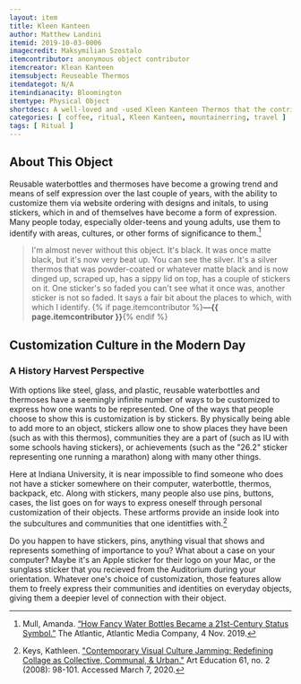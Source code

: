 ```yaml
---
layout: item
title: Kleen Kanteen
author: Matthew Landini
itemid: 2019-10-03-0006
imagecredit: Maksymilian Szostalo
itemcontributor: anonymous object contributor
itemcreator: Klean Kanteen
itemsubject: Reuseable Thermos
itemdategot: N/A
itemindianacity: Bloomington
itemtype: Physical Object
shortdesc: A well-loved and -used Kleen Kanteen Thermos that the contributor never leaves home without.
categories: [ coffee, ritual, Kleen Kanteen, mountainerring, travel ]
tags: [ Ritual ]
---
```

## About This Object

Reusable waterbottles and thermoses have become a growing trend and means of self expression over the last couple of years, with the ability to customize them via website ordering with designs and initals, to using stickers, which in and of themselves have become a form of expression. Many people today, especially older-teens and young adults, use them to identify with areas, cultures, or other forms of significance to them.[^1]

>I'm almost never without this object.  It's black. It was once matte black, but it's now very beat up. You can see the silver. It's a silver thermos that was powder-coated or whatever matte black and is now dinged up, scraped up, has a sippy lid on top, has a couple of stickers on it. One sticker's so faded you can't see what it once was, another sticker is not so faded.  It says a fair bit about the places to which, with which I identify. {% if page.itemcontributor %}**—{{ page.itemcontributor }}**{% endif %}

## Customization Culture in the Modern Day
### A History Harvest Perspective

With options like steel, glass, and plastic, reusable waterbottles and thermoses have a seemingly infinite number of ways to be customized to express how one wants to be represented. One of the ways that people choose to show this is customization is by stickers. By physically being able to add more to an object, stickers allow one to show places they have been (such as with this thermos), communities they are a part of (such as IU with some schools having stickers), or achievements (such as the "26.2" sticker representing one running a marathon) along with many other things. 

Here at Indiana University, it is near impossible to find someone who does not have a sticker somewhere on their computer, waterbottle, thermos, backpack, etc. Along with stickers, many people also use pins, buttons, cases, the list goes on for ways to express oneself through personal customization of their objects. These artforms provide an inside look into the subcultures and communities that one identitfies with.[^2]

Do you happen to have stickers, pins, anything visual that shows and represents something of importance to you? What about a case on your computer? Maybe it's an Apple sticker for their logo on your Mac, or the sunglass sticker that you recieved from the Auditorium during your orientation. Whatever one's choice of customization, those features allow them to freely express their communities and identities on everyday objects, giving them a deepier level of connection with their object.

[^1]: Mull, Amanda. [“How Fancy Water Bottles Became a 21st-Century Status Symbol.”](https://www.theatlantic.com/health/archive/2019/02/luxury-water-bottles/582595/) The Atlantic, Atlantic Media Company, 4 Nov. 2019.
[^2]: Keys, Kathleen. ["Contemporary Visual Culture Jamming: Redefining Collage as Collective, Communal, & Urban."](https://www.jstor.org/stable/27696284) Art Education 61, no. 2 (2008): 98-101. Accessed March 7, 2020.
